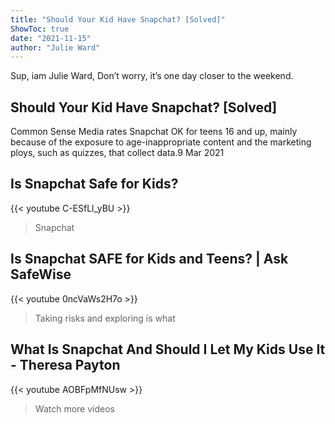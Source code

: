 ```yaml
---
title: "Should Your Kid Have Snapchat? [Solved]"
ShowToc: true 
date: "2021-11-15"
author: "Julie Ward" 
---
```


Sup, iam Julie Ward, Don’t worry, it’s one day closer to the weekend.
## Should Your Kid Have Snapchat? [Solved]
 Common Sense Media rates Snapchat OK for teens 16 and up, mainly because of the exposure to age-inappropriate content and the marketing ploys, such as quizzes, that collect data.9 Mar 2021

## Is Snapchat Safe for Kids?
{{< youtube C-ESfLl_yBU >}}
>Snapchat

## Is Snapchat SAFE for Kids and Teens? | Ask SafeWise
{{< youtube 0ncVaWs2H7o >}}
>Taking risks and exploring is what 

## What Is Snapchat And Should I Let My Kids Use It - Theresa Payton
{{< youtube AOBFpMfNUsw >}}
>Watch more videos 

